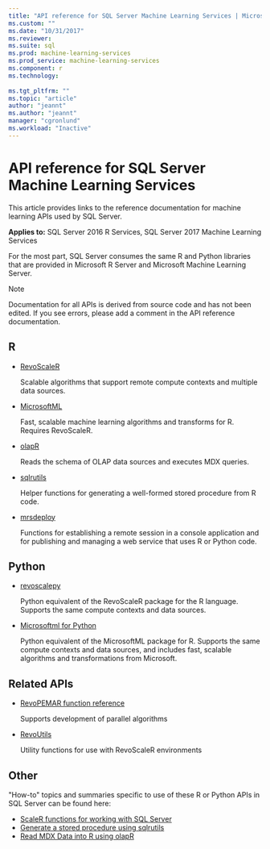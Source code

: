```yaml
---
title: "API reference for SQL Server Machine Learning Services | Microsoft Docs"
ms.custom: ""
ms.date: "10/31/2017"
ms.reviewer: 
ms.suite: sql
ms.prod: machine-learning-services
ms.prod_service: machine-learning-services
ms.component: r
ms.technology: 
  
ms.tgt_pltfrm: ""
ms.topic: "article"
author: "jeannt"
ms.author: "jeannt"
manager: "cgronlund"
ms.workload: "Inactive"
---
```


# API reference for SQL Server Machine Learning Services

This article provides links to the reference documentation for machine learning APIs used by SQL Server.

**Applies to:** SQL Server 2016 R Services, SQL Server 2017 Machine Learning Services

For the most part, SQL Server consumes the same R and Python libraries that are provided in Microsoft R Server and Microsoft Machine Learning Server. 

> [!NOTE]
> Documentation for all APIs is derived from source code and has not been edited. If you see errors, please add a comment in the API reference documentation. 

## R

+ [RevoScaleR](https://docs.microsoft.com/machine-learning-server/r-reference/revoscaler/revoscaler)

    Scalable algorithms that support remote compute contexts and multiple data sources.

+ [MicrosoftML](https://docs.microsoft.com/machine-learning-serverr-reference/microsoftml/microsoftml-package)

    Fast, scalable machine learning algorithms and transforms for R. Requires RevoScaleR.

+ [olapR](https://docs.microsoft.com/machine-learning-server/r-reference/olapr/olapr)

   Reads the schema of OLAP data sources and executes MDX queries.

+ [sqlrutils](https://docs.microsoft.com/machine-learning-server/r-reference/sqlrutils/sqlrutils)

    Helper functions for generating a well-formed stored procedure from R code.

+ [mrsdeploy](https://docs.microsoft.com/machine-learning-server/r-reference/mrsdeploy/mrsdeploy-package)

   Functions for establishing a remote session in a console application and for publishing and managing a web service that uses R or Python code.

## Python

+ [revoscalepy](https://docs.microsoft.com/machine-learning-server/python-reference/revoscalepy/revoscalepy-package)

    Python equivalent of the RevoScaleR package for the R language. Supports the same compute contexts and data sources.

+ [Microsoftml for Python](https://docs.microsoft.com/machine-learning-server/python-reference/microsoftml/microsoftml-package)

    Python equivalent of the MicrosoftML package for R. Supports the same compute contexts and data sources, and includes fast, scalable algorithms and transformations from Microsoft. 

## Related APIs

+ [RevoPEMAR function reference](https://docs.microsoft.com/machine-learning-server/r-reference/revopemar/pemar)

    Supports development of parallel algorithms

+ [RevoUtils](https://docs.microsoft.com/machine-learning-server/r-reference/revoutils/revoutils)

    Utility functions for use with RevoScaleR environments

## Other

"How-to" topics and summaries specific to use of these R or Python APIs in SQL Server can be found here:

+ [ScaleR functions for working with SQL Server](scaler-functions-for-working-with-sql-server-data.md)
+ [Generate a stored procedure using sqlrutils](generating-an-r-stored-procedure-for-r-code-using-the-sqlrutils-package.md)
+ [Read MDX Data into R using olapR](how-to-create-mdx-queries-using-olapr.md)
